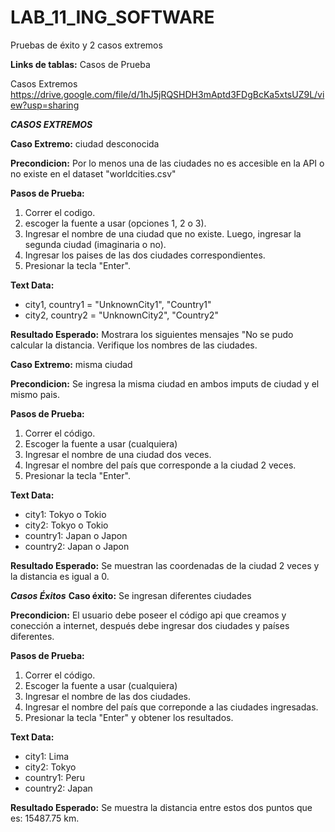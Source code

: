 # LAB_11_ING_SOFTWARE
Pruebas de éxito y 2 casos extremos

**Links de tablas:**
Casos de Prueba

Casos Extremos
https://drive.google.com/file/d/1hJ5jRQSHDH3mAptd3FDgBcKa5xtsUZ9L/view?usp=sharing


***CASOS EXTREMOS***

**Caso Extremo:** ciudad desconocida

**Precondicion:** Por lo menos una de las ciudades no es accesible en la API o no existe en el dataset "worldcities.csv"

**Pasos de Prueba:**
1. Correr el codigo.
2. escoger la fuente a usar (opciones 1, 2 o 3).
3. Ingresar el nombre de una ciudad que no existe. Luego, ingresar la segunda ciudad (imaginaria o no).
4. Ingresar los paises de las dos ciudades correspondientes.
5. Presionar la tecla "Enter".

**Text Data:**
- city1, country1 = "UnknownCity1", "Country1"
- city2, country2 = "UnknownCity2", "Country2"

**Resultado Esperado:** Mostrara los siguientes mensajes "No se pudo calcular la distancia. Verifique los nombres de las ciudades.

**Caso Extremo:** misma ciudad

**Precondicion:** Se ingresa la misma ciudad en ambos imputs de ciudad y el mismo pais.

**Pasos de Prueba:**
1. Correr el código.
2. Escoger la fuente a usar (cualquiera)
3. Ingresar el nombre de una ciudad dos veces.
4. Ingresar el nombre del país que corresponde a la ciudad 2 veces.
5. Presionar la tecla "Enter".

**Text Data:**
- city1: Tokyo o Tokio
- city2: Tokyo o Tokio
- country1: Japan o Japon
- country2: Japan o Japon

**Resultado Esperado:** Se muestran las coordenadas de la ciudad 2 veces y la distancia es igual a 0.

***Casos Éxitos***
**Caso éxito:** Se ingresan diferentes ciudades

**Precondicion:** El usuario debe poseer el código api que creamos y conección a internet, después debe ingresar dos ciudades y países diferentes.

**Pasos de Prueba:**
1. Correr el código.
2. Escoger la fuente a usar (cualquiera)
3. Ingresar el nombre de las dos ciudades.
4. Ingresar el nombre del país que correponde a las ciudades ingresadas.
5. Presionar la tecla "Enter" y obtener los resultados.

**Text Data:**
- city1: Lima
- city2: Tokyo 
- country1: Peru
- country2: Japan

**Resultado Esperado:** Se muestra la distancia entre estos dos puntos que es: 15487.75 km.
